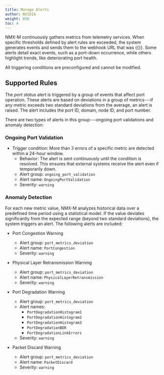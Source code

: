 ```yaml
---
title: Manage Alerts
author: NVIDIA
weight: 850
toc: 4
---
```


NMX-M continuously gathers metrics from telemetry services. When specific thresholds defined by alert rules are exceeded, the system generates events and sends them to the webhook URL that was {{<link title="Install NetQ NVLink" text="configured during the initial installation">}}. Some alerts detail exact events, such as a port-down occurrence, while others highlight trends, like deteriorating port health. 

All triggering conditions are preconfigured and cannot be modified.

## Supported Rules

The *port status* alert is triggered by a group of events that affect port operation. These alerts are based on deviations in a group of metrics---if any metric exceeds two standard deviations from the average, an alert is raised. The alert includes the port ID, domain, node ID, and port number.

There are two types of alerts in this group---ongoing port validations and anomaly detection:

### Ongoing Port Validation
- Trigger condition: More than 3 errors of a specific metric are detected within a 24-hour window.
  - Behavior: The alert is sent continuously until the condition is resolved. This ensures that external systems receive the alert even if temporarily down.
  - Alert group: `ongoing_port_validation`
  - Alert name: `OngoingPortValidation`
  - Severity: `warning`

### Anomaly Detection

For each new metric value, NMX-M analyzes historical data over a predefined time period using a statistical model. If the value deviates significantly from the expected range (beyond two standard deviations), the system triggers an alert.  The following alerts are included:

- Port Congestion Warning
  - Alert group: `port_metrics_deviation`
  - Alert name: `PortCongestion`
  - Severity: `warning`

- Physical Layer Retransmission Warning
  - Alert group: `port_metrics_deviation`
  - Alert name: `PhysicalLayerRetransmission`
  - Severity: `warning`

- Port Degradation Warning
  - Alert group: `port_metrics_deviation`
  - Alert names:
    - `PortDegradationHistogram1`
    - `PortDegradationHistogram2`
    - `PortDegradationHistogram3`
    - `PortDegradationBER`
    - `PortDegradationLinkErrors`
  - Severity: `warning`

- Packet Discard Warning
  - Alert group: `port_metrics_deviation`
  - Alert name: `PacketDiscard`
  - Severity: `warning`



<!-- checking this with Ilia
## Update the Webhook Receiver URL

You can update the webhook URL at any time after installation.

To do so:

Create a webhook.yaml  file containing the new Alerts webhook receiver URL(s). You can provide a single URL or a comma-separated list. Example:
http://alert1.example.com:9093,http://alert2.example.com:9093/webhook
Run the following script as the root user:

/opt/netq-admin/nvl/scripts/alerts-webhook-url-config.sh
When prompted, you'll see the following menu:
Choose an option:
1) Update webhook receiver URLs
2) Retrieve webhook receiver URLs and their statuses
3) Clear webhook receiver URLs
4) Exit
Enter your selection: ..
To view the current configuration, select option 2.

To update the webhook URLs, select option 1.

To clear the URLs, select option 3.

New webhook URLs will begin receiving notifications shortly after the system automatically redeploys the relevant components.
-->